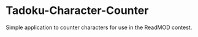 Tadoku-Character-Counter
========================

Simple application to counter characters for use in the ReadMOD contest.